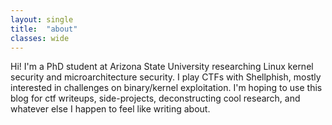 ```yaml
---
layout: single
title:  "about"
classes: wide
---
```


Hi! I'm a PhD student at Arizona State University researching Linux kernel security and microarchitecture security. I play CTFs with Shellphish, mostly interested in challenges on binary/kernel exploitation. I'm hoping to use this blog for ctf writeups, side-projects, deconstructing cool research, and whatever else I happen to feel like writing about.
